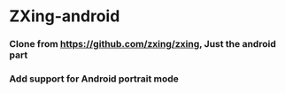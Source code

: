 # ZXing-android
### Clone from https://github.com/zxing/zxing, Just the android part
### Add support for Android portrait mode

